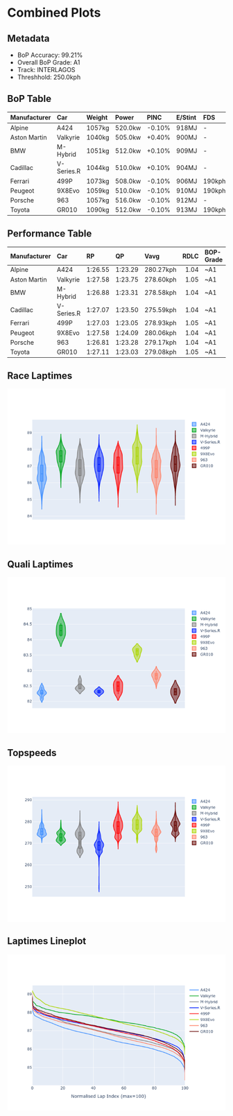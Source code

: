 # Combined Plots

## Metadata

- BoP Accuracy: 99.21%
- Overall BoP Grade: A1
- Track: INTERLAGOS
- Threshhold: 250.0kph

## BoP Table
| Manufacturer   | Car        | Weight   | Power   | PINC   | E/Stint   | FDS    | RDP    | QDP    | TDP    |
|:---------------|:-----------|:---------|:--------|:-------|:----------|:-------|:-------|:-------|:-------|
| Alpine         | A424       | 1057kg   | 520.0kw | -0.10% | 918MJ     | -      | 52.35% | 61.85% | 27.84% |
| Aston Martin   | Valkyrie   | 1040kg   | 505.0kw | +0.40% | 900MJ     | -      | 53.59% | 53.33% | 21.51% |
| BMW            | M-Hybrid   | 1051kg   | 512.0kw | +0.10% | 909MJ     | -      | 53.26% | 57.23% | 34.54% |
| Cadillac       | V-Series.R | 1044kg   | 510.0kw | +0.10% | 904MJ     | -      | 47.80% | 56.73% | 19.63% |
| Ferrari        | 499P       | 1073kg   | 508.0kw | -0.10% | 906MJ     | 190kph | 53.02% | 42.32% | 9.88%  |
| Peugeot        | 9X8Evo     | 1059kg   | 510.0kw | -0.10% | 910MJ     | 190kph | 48.47% | 51.26% | 16.02% |
| Porsche        | 963        | 1057kg   | 516.0kw | -0.10% | 912MJ     | -      | 50.87% | 45.25% | 30.77% |
| Toyota         | GR010      | 1090kg   | 512.0kw | -0.10% | 913MJ     | 190kph | 52.43% | 57.12% | 12.82% |

## Performance Table
| Manufacturer   | Car        | RP      | QP      | Vavg      |   RDLC | BOP-Grade   | Match   |
|:---------------|:-----------|:--------|:--------|:----------|-------:|:------------|:--------|
| Alpine         | A424       | 1:26.55 | 1:23.29 | 280.27kph |   1.04 | ~A1         | 99.05%  |
| Aston Martin   | Valkyrie   | 1:27.58 | 1:23.75 | 278.60kph |   1.05 | ~A1         | 100.00% |
| BMW            | M-Hybrid   | 1:26.88 | 1:23.31 | 278.58kph |   1.04 | ~A1         | 100.00% |
| Cadillac       | V-Series.R | 1:27.07 | 1:23.50 | 275.59kph |   1.04 | ~A1         | 100.00% |
| Ferrari        | 499P       | 1:27.03 | 1:23.05 | 278.93kph |   1.05 | ~A1         | 99.81%  |
| Peugeot        | 9X8Evo     | 1:27.58 | 1:24.09 | 280.06kph |   1.04 | ~A1         | 95.27%  |
| Porsche        | 963        | 1:26.81 | 1:23.28 | 279.17kph |   1.04 | ~A1         | 99.78%  |
| Toyota         | GR010      | 1:27.11 | 1:23.03 | 279.08kph |   1.05 | ~A1         | 99.76%  |

## Race Laptimes
![Race Laptimes](images/race_violin.png)

## Quali Laptimes
![Quali Laptimes](images/quali_violin.png)

## Topspeeds
![Topspeeds](images/topspeed_violin.png)

## Laptimes Lineplot
![Laptimes Lineplot](images/laptime_line.png)

